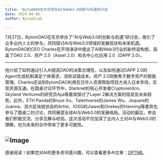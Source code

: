 ```yaml
---
title: 'BytomDAO在东京举办AI与Web3.0创新与机遇研讨会'
date: 2024-08-06
author: ByteAILab

---
```


7月27日，BytomDAO在东京举办了“AI与Web3.0的创新与机遇”研讨会，吸引了众多业内人士的参与，共同探讨AI与Web3.0领域的发展现状和未来机遇。BytomDAO的CEO Charles在开场演讲中提出了AI和Web3行业的新桥梁构想，涵盖了DAO 2.0、资产 2.0（Asset 2.0）和去中心化应用 2.0（DAPP 2.0）。

---
他介绍了如何通过引入AI提高DAO的决策合理性，以及如何通过DAPP 2.0的Agent生成机制满足个体需求，消除试错成本。资产 2.0则聚焦于数字资产的智能管理。Charles还谈到BytomDAO利用在日华人资源帮助项目方进入日本市场，实现资源互通。在圆桌讨论环节中，Starknet的核心开发者Cryptonerdcn、Skyland Ventures的研究员Aya等嘉宾探讨了Layer 2解决方案的现状及未来趋势。此外，ETH Panda的Bruce Xu、Talentverse的James Wu、Jsquare的Joanna、浙大区块链协会的Artist、IOSG的Jiawei和Onekey的Hanning等嘉宾也参与了圆桌二的讨论，共同展望全球AI与Web3.0的发展格局。活动的最后，参会者们积极交流，分享见解与经验。这次活动不仅加深了业内人士对AI与Web3.0的理解，也为未来的合作带来了更多可能性。

![Image](http://www.jesonc.com/upload/500F79EDF3F780A7F3877DE902F67058/1722320892958/FhexEU2_9hCLc7nYGrqTCTxBb8sm.jpg)
---
感谢阅读！如果您对AI的更多资讯感兴趣，可以查看更多AI文章：[GPTNB](https://gptnb.com)。